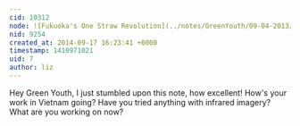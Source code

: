 ```yaml
---
cid: 10312
node: ![Fukuoka's One Straw Revolution](../notes/GreenYouth/09-04-2013/fukuoka-s-one-straw-revolution)
nid: 9254
created_at: 2014-09-17 16:23:41 +0000
timestamp: 1410971021
uid: 7
author: liz
---
```


Hey Green Youth, I just stumbled upon this note, how excellent! How's your work in Vietnam going? Have you tried anything with infrared imagery? What are you working on now?